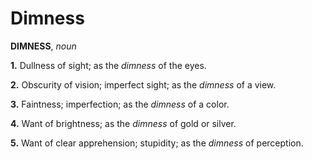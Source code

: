 # Dimness

**DIMNESS**, _noun_

**1.** Dullness of sight; as the _dimness_ of the eyes.

**2.** Obscurity of vision; imperfect sight; as the _dimness_ of a view.

**3.** Faintness; imperfection; as the _dimness_ of a color.

**4.** Want of brightness; as the _dimness_ of gold or silver.

**5.** Want of clear apprehension; stupidity; as the _dimness_ of perception.